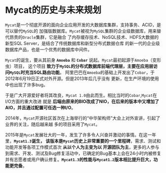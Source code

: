 Mycat的历史与未来规划
===============================================================
`Mycat`是一个彻底开源的面向企业应用开发的大数据库集群，支持事务、ACID，是可以替代`MySQL`的
加强版数据库。`Mycat`被视为`MySQL`集群的企业级数据库，用来替代昂贵的`Oracle`集群，它是融合
了内存缓存技术、NoSQL技术、HDFS大数据的新型SQL Server，是结合了传统数据库和新型分布式数据仓库
的新一代的企业级数据库产品，也是一个优秀的数据库中间件。

`Mycat`的诞生，要从其前身 **`Amoeba`** 和 **`Cobar`** 说起。`Mycat`最初起源于`Amoeba`（变形虫）项目，
这个项目 **致力于`MySQL`的分布式数据库前端代理层，主要在应用层访问`MySQL`时充当SQL路由功能**。
阿里巴巴在`Amoeba`的基础上开发出了`Cobar`，于2012年6月19日正式对外开源。但是2013年后几乎没有
更新，在生产环境的使用中也出现了许多bug。

于是广大开源爱好者将其改良，`Mycat 1.0`由此而生。相比当时的`Cobar`,`Mycat`在I/O方面的重大改进
就是 **后端由原来的BIO改成了NIO，在后来的版本中又增加了AIO，并且通过配置可任选一种I/O**。

2014年，`Mycat`开源社区首次在上海举行的“中华架构师”大会上对外宣讲，引起了业界的关注，随后越来越
多的项目采用了`Mycat`。

2015年是`Mycat`发展壮大的一年，发生了许多令人兴奋并激动的事情。在这一年里，**`Mycat1.3`诞生，
该版本是`Mycat`历史上非常重要的一个里程碑**，需求、测试和功能开发等各项工作模式首次 **从以个人为主变为以
开源团队为主**，更多的人参与到需求、开发、测试及Bug修复活动中，已确定的Bug基本上会在24小时内被修复
并有志愿者或用户确认修复。**`Mycat1.3`的性能与`Mycat1.2`版本相比提升巨大，功能更完备**。




